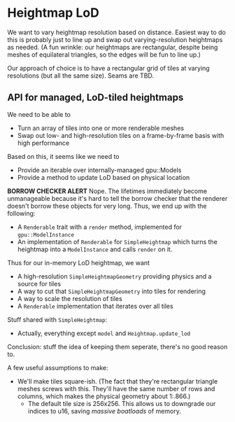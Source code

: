 # Heightmap LoD

We want to vary heightmap resolution based on distance. Easiest way to do this is probably just to line up and swap out varying-resolution heightmaps as needed. (A fun wrinkle: our heightmaps are rectangular, despite being meshes of equilateral triangles, so the edges will be fun to line up.)

Our approach of choice is to have a rectangular grid of tiles at varying resolutions (but all the same size). Seams are TBD.

## API for managed, LoD-tiled heightmaps

We need to be able to

 * Turn an array of tiles into one or more renderable meshes
 * Swap out low- and high-resolution tiles on a frame-by-frame basis with high performance

Based on this, it seems like we need to

 * Provide an iterable over internally-managed gpu::Models
 * Provide a method to update LoD based on physical location

**BORROW CHECKER ALERT** Nope. The lifetimes immediately become unmanageable because it's hard to tell the borrow checker that the renderer doesn't borrow these objects for very long. Thus, we end up with the following:

 * A `Renderable` trait with a `render` method, implemented for `gpu::ModelInstance`
 * An implementation of `Renderable` for `SimpleHeightmap` which turns the heightmap into a `ModelInstance` and calls `render` on it.

Thus for our in-memory LoD heightmap, we want

 * A high-resolution `SimpleHeightmapGeometry` providing physics and a source for tiles
 * A way to cut that `SimpleHeightmapGeometry` into tiles for rendering
 * A way to scale the resolution of tiles
 * A `Renderable` implementation that iterates over all tiles

Stuff shared with `SimpleHeightmap`:

 * Actually, everything except `model` and `Heightmap.update_lod`

Conclusion: stuff the idea of keeping them seperate, there's no good reason to.

A few useful assumptions to make:

 * We'll make tiles square-ish. (The fact that they're rectangular triangle meshes screws with this. They'll have the same number of rows and columns, which makes the physical geometry about 1:.866.)
	* The default tile size is 256x256. This allows us to downgrade our indices to u16, saving *massive boatloads* of memory.
